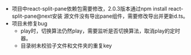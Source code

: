 - 项目中react-split-pane依赖包需要修改，2.0.3版本通过npm install react-split-pane@next安装
  源文件没有导出pane组件，需要修改导出并更新d.ts。
- 项目未修复bug
  - play时，切换算法仍然play，需要监听是否切换算法，取消play的定时器。
  - 目录树未校验子文件和文件夹的重复key